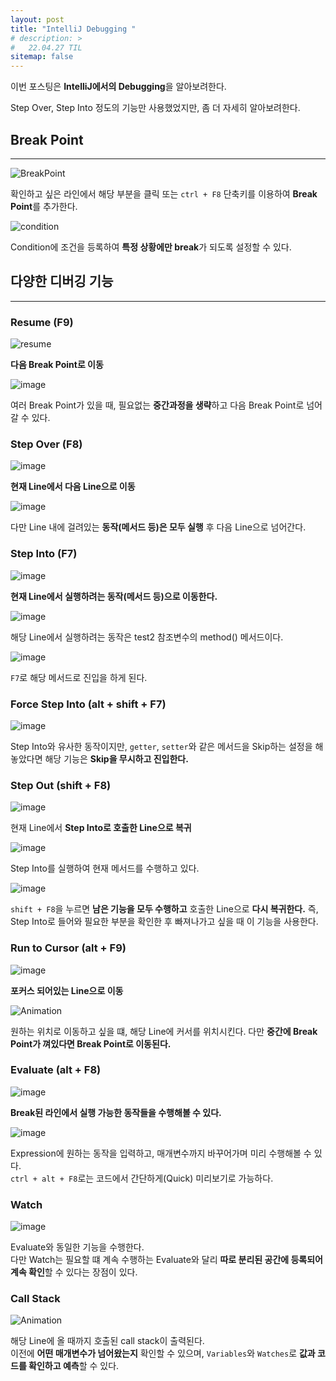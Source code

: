 ```yaml
---
layout: post
title: "IntelliJ Debugging "
# description: >
#   22.04.27 TIL
sitemap: false
---
```


이번 포스팅은 **IntelliJ에서의 Debugging**을 알아보려한다.

Step Over, Step Into 정도의 기능만 사용했었지만, 좀 더 자세히 알아보려한다.

## Break Point
---

![BreakPoint](https://user-images.githubusercontent.com/44282342/168419934-28b7f045-c55f-4cff-9346-9521404513f4.png)

확인하고 싶은 라인에서 해당 부분을 클릭 또는 `ctrl + F8` 단축키를 이용하여 **Break Point**를 추가한다.

![condition](https://user-images.githubusercontent.com/44282342/168420003-46b55247-5108-4f66-b9a3-099b599de381.png)

Condition에 조건을 등록하여 **특정 상황에만 break**가 되도록 설정할 수 있다.

## 다양한 디버깅 기능
---

### **Resume (F9)**

![resume](https://user-images.githubusercontent.com/44282342/168420098-c0b596b1-8031-40f2-91e0-1ad5274f4b67.png)

**다음 Break Point로 이동**

![image](https://user-images.githubusercontent.com/44282342/168420177-442a895b-877c-492b-a490-972800f64f97.png)

여러 Break Point가 있을 때, 필요없는 **중간과정을 생략**하고 다음 Break Point로 넘어갈 수 있다.

### **Step Over (F8)**

![image](https://user-images.githubusercontent.com/44282342/168420348-7f8b9ff0-bb2f-41b1-be87-b1d9636a377f.png)

**현재 Line에서 다음 Line으로 이동**

![image](https://user-images.githubusercontent.com/44282342/168420487-ffb5c73b-387f-4ae9-93a9-700381de07b9.png)

다만 Line 내에 걸려있는 **동작(메서드 등)은 모두 실행** 후 다음 Line으로 넘어간다.

### **Step Into (F7)**

![image](https://user-images.githubusercontent.com/44282342/168420567-11d07075-6d68-45c0-ab4c-13f21848311e.png)

**현재 Line에서 실행하려는 동작(메서드 등)으로 이동한다.**

![image](https://user-images.githubusercontent.com/44282342/168420657-ae6bec3d-314f-4d22-8f90-f2b6c777b5c1.png)

해당 Line에서 실행하려는 동작은 test2 참조변수의 method() 메서드이다.

![image](https://user-images.githubusercontent.com/44282342/168420674-82698095-f820-4035-9fe4-bfdce881f75a.png)

`F7`로 해당 메서드로 진입을 하게 된다.

### Force Step Into (alt + shift + F7)

![image](https://user-images.githubusercontent.com/44282342/168420764-c7d74c42-85eb-4c89-8194-22f6a82a2605.png)

Step Into와 유사한 동작이지만, `getter`, `setter`와 같은 메서드을 Skip하는 설정을 해놓았다면 해당 기능은 **Skip을 무시하고 진입한다.**

### Step Out (shift + F8)

![image](https://user-images.githubusercontent.com/44282342/168420855-340c8ba5-a4ff-4822-94be-b837155c0f6e.png)

현재 Line에서 **Step Into로 호출한 Line으로 복귀**

![image](https://user-images.githubusercontent.com/44282342/168420909-27b3e5bc-38e3-4a1c-ad7c-7eed3b7dd554.png)

Step Into를 실행하여 현재 메서드를 수행하고 있다.

![image](https://user-images.githubusercontent.com/44282342/168420990-129d703b-dd28-4997-8b7a-172d0591369a.png)

`shift + F8`을 누르면 **남은 기능을 모두 수행하고** 호출한 Line으로 **다시 복귀한다.** 
즉, Step Into로 들어와 필요한 부분을 확인한 후 빠져나가고 싶을 때 이 기능을 사용한다.

### Run to Cursor (alt + F9)

![image](https://user-images.githubusercontent.com/44282342/168421157-586051e1-ae71-47e6-8157-d391758c75f2.png)

**포커스 되어있는 Line으로 이동**

![Animation](https://user-images.githubusercontent.com/44282342/168421425-2750cdb9-51cf-4017-983f-eefc7b715317.gif)

원하는 위치로 이동하고 싶을 떄, 해당 Line에 커서를 위치시킨다. 다만 **중간에 Break Point가 껴있다면 Break Point로 이동된다.**

### Evaluate (alt + F8)

![image](https://user-images.githubusercontent.com/44282342/168421737-7bf1b2f3-73de-45e5-9239-3d0ce9c27bca.png)

**Break된 라인에서 실행 가능한 동작들을 수행해볼 수 있다.**

![image](https://user-images.githubusercontent.com/44282342/168421720-a3e9bfcd-0607-4441-858e-ec4934544ccb.png)

Expression에 원하는 동작을 입력하고, 매개변수까지 바꾸어가며 미리 수행해볼 수 있다.  
`ctrl + alt + F8`로는 코드에서 간단하게(Quick) 미리보기로 가능하다.

### Watch

![image](https://user-images.githubusercontent.com/44282342/168421833-d4cc8279-6b75-457d-876a-d7b9a217c968.png)

Evaluate와 동일한 기능을 수행한다.  
다만 Watch는 필요할 떄 계속 수행하는 Evaluate와 달리 **따로 분리된 공간에 등록되어 계속 확인**할 수 있다는 장점이 있다.

### Call Stack

![Animation](https://user-images.githubusercontent.com/44282342/168421945-fc11bac2-46d5-42e1-9bca-99d334364dc0.gif)

해당 Line에 올 때까지 호출된 call stack이 출력된다.  
이전에 **어떤 매개변수가 넘어왔는지** 확인할 수 있으며, `Variables`와 `Watches`로 **값과 코드를 확인하고 예측**할 수 있다.
